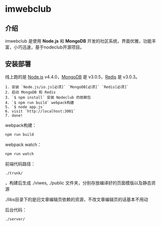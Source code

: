 imwebclub
=

## 介绍

imwebclub 是使用 **Node.js** 和 **MongoDB** 开发的社区系统，界面优雅，功能丰富，小巧迅速，基于nodeclub开源项目。

## 安装部署

线上跑的是 [Node.js](https://nodejs.org) v4.4.0，[MongoDB](https://www.mongodb.org) 是 v3.0.5，[Redis](http://redis.io) 是 v3.0.3。

```
1. 安装 `Node.js/io.js[必须]` `MongoDB[必须]` `Redis[必须]`
2. 启动 MongoDB 和 Redis
3. `$ npm install` 安装 Nodeclub 的依赖包
4. `$ npm run build` webpack构建
5. `$ node app.js`
6. visit `http://localhost:3001`
7. done!
```

webpack构建：
```bash
npm run build
```

webpack watch：
```bash
npm run watch
```

前端代码路径：
```bash
./trunk/
```
，构建后生成 ./viwes, ./public 文件夹，分别存放编译好的页面模版以及静态资源       

./libs目录下的是旧文章编辑页依赖的资源，不改文章编辑页的话基本不用动

后台代码：
```bash
./server/
```

